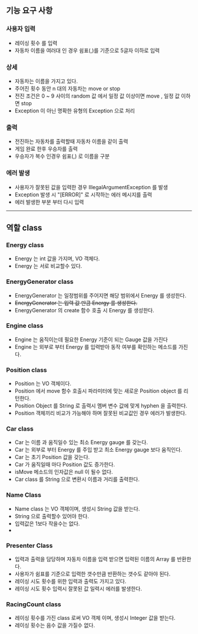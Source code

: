 ## 기능 요구 사항
### 사용자 입력
- 레이싱 횟수 를 입력
- 자동차 이름을 여러대 인 경우 쉼표(,)를 기준으로 5글자 이하로 입력

### 상세
- 자동차는 이름을 가지고 있다.
- 주어진 횟수 동안 n 대의 자동차는 move or stop
- 전진 조건은 0 ~ 9 사이의 random 값 에서 일정 값 이상이면 move , 일정 값 이하면 stop
- Exception 이 아닌 명확한 유형의 Exception 으로 처리

### 출력
- 전진하는 자동차를 출력할때 자동차 이름을 같이 출력
- 게임 완료 한후 우승자를 출력
- 우승자가 복수 인경우 쉼표(,) 로 이름을 구분

### 에러 발생
- 사용자가 잘못된 값을 입력한 경우 IllegalArgumentException 를 발생
- Exception 발생 시 "[ERROR]" 로 시작하는 에러 메시지를 출력
- 에러 발생한 부분 부터 다시 입력

----------------------
## 역할 class

### Energy class
- Energy 는 int 값을 가지며, VO 객체다.
- Energy 는 서로 비교할수 있다.

### EnergyGenerator class
- EnergyGenerator 는 일정범위를 주어지면 해당 범위에서 Energy 를 생성한다.
- ~~EnergyGenerator 는 입력 값 만큼 Energy 를 생성한다.~~
- EnergyGenerator 의 create 함수 호출 시 Energy 를 생성한다.

### Engine class
- Engine 는 움직이는데 필요한 Energy 기준이 되는 Gauge 값을 가진다
- Engine 는 외부로 부터 Energy 를 입력받아 동작 여부를 확인하는 메소드를 가진다.

### Position class
- Position 는 VO 객체이다.
- Position 에서 move 함수 호출시 파라미터에 맞는 새로운 Position object 를 리턴한다.
- Position Object 를 String 로 출력시 멤버 변수 값에 맞게 hyphen 을 출력한다.
- Position 객체끼리 비교가 가능해야 하며 잘못된 비교값인 경우 에러가 발생한다.

### Car class
- Car 는 이름 과 움직일수 있는 최소 Energy gauge 를 갖는다.
- Car 는 외부로 부터 Energy 를 주입 받고 최소 Energy gauge 보다 움직인다.
- Car 는 초기 Position 값을 갖는다.
- Car 가 움직일때 마다 Position 값도 증가한다.
- isMove 메소드의 인자값은 null 이 될수 없다.
- Car class 를 String 으로 변환시 이름과 거리를 출력한다.

### Name Class
- Name class 는 VO 객체이며, 생성시 String 값을 받는다.
- String 으로 출력할수 있어야 한다.
- 입력값은 1보다 작을수는 없다. 
- 
### Presenter Class
- 입력과 출력을 담당하며 자동차 이름을 입력 받으면 입력된 이름의 Array 를 반환한다.
- 사용자가 쉼표를 기준으로 입력한 갯수만큼 반환하는 갯수도 같아야 된다.
- 레이싱 시도 횟수를 위한 입력과 출력도 가지고 있다.
- 레이싱 시도 횟수 입력시 잘못된 값 일력시 에러를 발생한다.

### RacingCount class
- 레이싱 횟수를 가진 class 로써 VO 객체 이며, 생성시 Integer 값을 받는다.
- 레이싱 횟수는 음수 값을 가질수 없다.